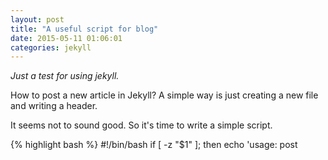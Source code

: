 ```yaml
---
layout: post
title: "A useful script for blog"
date: 2015-05-11 01:06:01
categories: jekyll
---
```


*Just a test for using jekyll.*

How to post a new article in Jekyll? A simple way is just creating a new file and writing a header.

It seems not to sound good. So it's time to write a simple script.

{% highlight bash %}
#!/bin/bash
if [ -z "$1" ]; then
    echo 'usage: post <title> [categories]'
    exit 0
fi

title=$1
name=`echo $title | sed 's/[^0-9a-zA-Z]/-/g' | tr A-Z a-z`
filename=`date +%Y-%m-%d`-${name}.markdown

shift 1
cat > "_posts/$filename"  << EOF
---
layout: post
title: "$title"
date: `date +%Y-%m-%d\ %H:%M:%S`
categories: $*
---
EOF

echo 'New blog posted.'
{% endhighlight %}

This is just the beginning. And there is still something wrong in my blog.

I'm used to Linux & Mac because its powerful scripting environment, and I can't imagine living in the real Windows instead of virtual machines.
